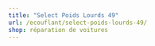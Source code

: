 ```yaml
---
title: "Select Poids Lourds 49"
url: /ecouflant/select-poids-lourds-49/
shop: réparation de voitures
---
```

